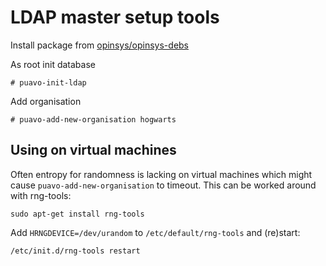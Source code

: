 # LDAP master setup tools

Install package from [opinsys/opinsys-debs](https://github.com/opinsys/opinsys-debs/tree/master/packages/puavo-ds)

As root init database

    # puavo-init-ldap

Add organisation

    # puavo-add-new-organisation hogwarts

## Using on virtual machines

Often entropy for randomness is lacking on virtual machines
which might cause `puavo-add-new-organisation` to timeout.
This can be worked around with rng-tools:

    sudo apt-get install rng-tools
    
Add `HRNGDEVICE=/dev/urandom` to `/etc/default/rng-tools` and (re)start:

    /etc/init.d/rng-tools restart


